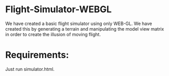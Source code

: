 # Flight-Simulator-WEBGL
We have created a basic flight simulator using only WEB-GL. We have created this by generating a terrain and manipulating the model view matrix in order to create the illusion of moving flight. 

# Requirements:
Just run simulator.html.
